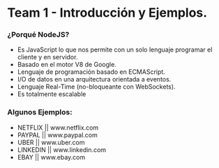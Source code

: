 # Team 1 - Introducción y Ejemplos.
### ¿Porqué NodeJS?
<ul>
  <li>Es JavaScript lo que nos permite con un solo lenguaje programar el cliente y en servidor.</li>
  <li>Basado en el motor V8 de Google.</li>
  <li>Lenguaje de programación basado en ECMAScript.</li>
  <li>I/O de datos en una arquitectura orientada a eventos.</li>
  <li>Lenguaje Real-Time (no-bloqueante con WebSockets).</li>
  <li>Es totalmente escalable</li>
</ul>

### Algunos Ejemplos:
<ul>
  <li>NETFLIX  || www.netflix.com</li>
  <li>PAYPAL   || www.paypal.com</li>
  <li>UBER     || www.uber.com</li>
  <li>LINKEDIN || www.linkedin.com</li>
  <li>EBAY     || www.ebay.com</li>
</ul>
  
